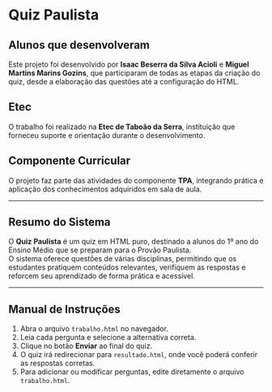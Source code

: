 # Quiz Paulista

## Alunos que desenvolveram
Este projeto foi desenvolvido por **Isaac Beserra da Silva Acioli** e **Miguel Martins Marins Gozins**, que participaram de todas as etapas da criação do quiz, desde a elaboração das questões até a configuração do HTML.

## Etec
O trabalho foi realizado na **Etec de Taboão da Serra**, instituição que forneceu suporte e orientação durante o desenvolvimento.

## Componente Curricular
O projeto faz parte das atividades do componente **TPA**, integrando prática e aplicação dos conhecimentos adquiridos em sala de aula.

---

## Resumo do Sistema
O **Quiz Paulista** é um quiz em HTML puro, destinado a alunos do 1º ano do Ensino Médio que se preparam para o Provão Paulista.  
O sistema oferece questões de várias disciplinas, permitindo que os estudantes pratiquem conteúdos relevantes, verifiquem as respostas e reforcem seu aprendizado de forma prática e acessível.

---

## Manual de Instruções
1. Abra o arquivo `trabalho.html` no navegador.  
2. Leia cada pergunta e selecione a alternativa correta.  
3. Clique no botão **Enviar** ao final do quiz.  
4. O quiz irá redirecionar para `resultado.html`, onde você poderá conferir as respostas corretas.  
5. Para adicionar ou modificar perguntas, edite diretamente o arquivo `trabalho.html`.
